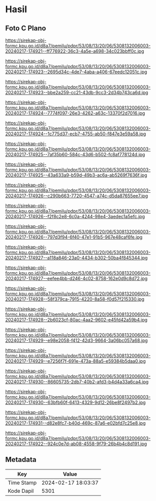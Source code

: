 # Hasil

## Foto C Plano

https://sirekap-obj-formc.kpu.go.id/d8a7/pemilu/pdpr/53/08/13/20/06/5308132006003-20240217-174921--ff776922-36c3-4a5e-a698-34c023bbff0c.jpg

https://sirekap-obj-formc.kpu.go.id/d8a7/pemilu/pdpr/53/08/13/20/06/5308132006003-20240217-174923--2695d34c-4de7-4aba-a406-67eedc12051c.jpg

https://sirekap-obj-formc.kpu.go.id/d8a7/pemilu/pdpr/53/08/13/20/06/5308132006003-20240217-174923--bbe2a259-cc21-43db-9cc3-2d34b743ca6d.jpg

https://sirekap-obj-formc.kpu.go.id/d8a7/pemilu/pdpr/53/08/13/20/06/5308132006003-20240217-174924--7774f097-26e3-4262-a63c-13370f2d7016.jpg

https://sirekap-obj-formc.kpu.go.id/d8a7/pemilu/pdpr/53/08/13/20/06/5308132006003-20240217-174924--1c775d37-ecb7-4755-ab50-f847e3e59a58.jpg

https://sirekap-obj-formc.kpu.go.id/d8a7/pemilu/pdpr/53/08/13/20/06/5308132006003-20240217-174925--7af35b60-584c-43d6-b502-fc8af778124d.jpg

https://sirekap-obj-formc.kpu.go.id/d8a7/pemilu/pdpr/53/08/13/20/06/5308132006003-20240217-174925--43a633a9-b59d-49b3-ac6a-ab5269f7636f.jpg

https://sirekap-obj-formc.kpu.go.id/d8a7/pemilu/pdpr/53/08/13/20/06/5308132006003-20240217-174926--c290b663-7720-4547-a74c-d5da87655ee7.jpg

https://sirekap-obj-formc.kpu.go.id/d8a7/pemilu/pdpr/53/08/13/20/06/5308132006003-20240217-174926--f2f8c2e8-6c0a-4244-98e4-3aedec1a5efc.jpg

https://sirekap-obj-formc.kpu.go.id/d8a7/pemilu/pdpr/53/08/13/20/06/5308132006003-20240217-174926--797d3f94-6f40-47e1-91b5-967e48caf6fe.jpg

https://sirekap-obj-formc.kpu.go.id/d8a7/pemilu/pdpr/53/08/13/20/06/5308132006003-20240217-174927--a118a846-23a0-4434-b302-50ba4f845344.jpg

https://sirekap-obj-formc.kpu.go.id/d8a7/pemilu/pdpr/53/08/13/20/06/5308132006003-20240217-174927--eefee4bb-d246-4c02-8758-162e0d9c8d72.jpg

https://sirekap-obj-formc.kpu.go.id/d8a7/pemilu/pdpr/53/08/13/20/06/5308132006003-20240217-174928--58f379ca-7915-4220-8a58-f0d57f215330.jpg

https://sirekap-obj-formc.kpu.go.id/d8a7/pemilu/pdpr/53/08/13/20/06/5308132006003-20240217-174928--2b6023cf-80ac-4aa2-9602-e45fd42a59b4.jpg

https://sirekap-obj-formc.kpu.go.id/d8a7/pemilu/pdpr/53/08/13/20/06/5308132006003-20240217-174929--e98e2058-f412-42d3-9664-3a06bc057a68.jpg

https://sirekap-obj-formc.kpu.go.id/d8a7/pemilu/pdpr/53/08/13/20/06/5308132006003-20240217-174929--e7256f7f-691e-473a-88a5-e59384b5daa0.jpg

https://sirekap-obj-formc.kpu.go.id/d8a7/pemilu/pdpr/53/08/13/20/06/5308132006003-20240217-174930--86605735-2db7-40b2-afd3-b4d4a33a6ca4.jpg

https://sirekap-obj-formc.kpu.go.id/d8a7/pemilu/pdpr/53/08/13/20/06/5308132006003-20240217-174930--63bfb60f-6413-4329-9d12-26be8f2497b2.jpg

https://sirekap-obj-formc.kpu.go.id/d8a7/pemilu/pdpr/53/08/13/20/06/5308132006003-20240217-174931--d82e8fc7-b40d-469c-87a6-e02bfd7c25e8.jpg

https://sirekap-obj-formc.kpu.go.id/d8a7/pemilu/pdpr/53/08/13/20/06/5308132006003-20240217-174922--924c0e7d-ab08-4558-9f79-26b4b4c8d191.jpg


## Metadata

| Key        | Value               |
| ---------- | ------------------- |
| Time Stamp | 2024-02-17 18:03:37 |
| Kode Dapil | 5301                |



